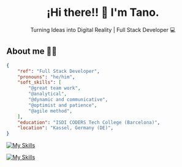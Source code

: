 <!DOCTYPE html>
<html>
<body>
 <h1 align="center">¡Hi there!! 👋 I'm Tano.</h1>
<p align="center">Turning Ideas into Digital Reality | Full Stack Developer 💻</p>
 
  <h2>About me 🧑‍💻</h2>

  <p>

```json
{
    "ref": "Full Stack Developer",
    "pronouns": "he/him",
    "soft_skills": [
        "@great team work", 
        "@analytical",
        "@dynamic and communicative",
        "@optimist and patience",
        "@agile method",
    ],
    "education": "ISDI CODERS Tech College (Barcelona)",
    "location": "Kassel, Germany (DE)",
}
```
   
  [![My Skills](https://skillicons.dev/icons?i=html,css,js,react,tailwind,sass,tailwind,vite,nodejs,express,mongodb,jest)](https://skillicons.dev)

  [![My Skills](https://skillicons.dev/icons?i=aws,netlify,vercel,git,github,vscode,figma,discord,bash,npm,linux,stackoverflow,macintosh)](https://skillicons.dev)

</body>
</html>
